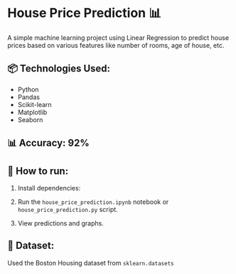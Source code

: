 # House Price Prediction 📊

A simple machine learning project using Linear Regression to predict house prices based on various features like number of rooms, age of house, etc.

## 📦 Technologies Used:
- Python
- Pandas
- Scikit-learn
- Matplotlib
- Seaborn

## 📊 Accuracy: 92%

## 📁 How to run:
1. Install dependencies:
2. Run the `house_price_prediction.ipynb` notebook or `house_price_prediction.py` script.

3. View predictions and graphs.

## 📌 Dataset:
Used the Boston Housing dataset from `sklearn.datasets`

